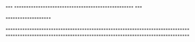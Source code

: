 """
""""""""""""""""""""""""""""""""""""""""""""""""""
"""


"""""""""""""""""""

""""""""""""""""""""""""""""""""""""""""""""""""""""""""""""""""""""""""""""""""""""""""""""""""""""""""""""""""""""""""""""""""""""""""""""""""""""""""""
